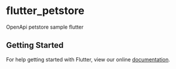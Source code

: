# flutter_petstore

OpenApi petstore sample flutter

## Getting Started

For help getting started with Flutter, view our online
[documentation](http://flutter.io/).

